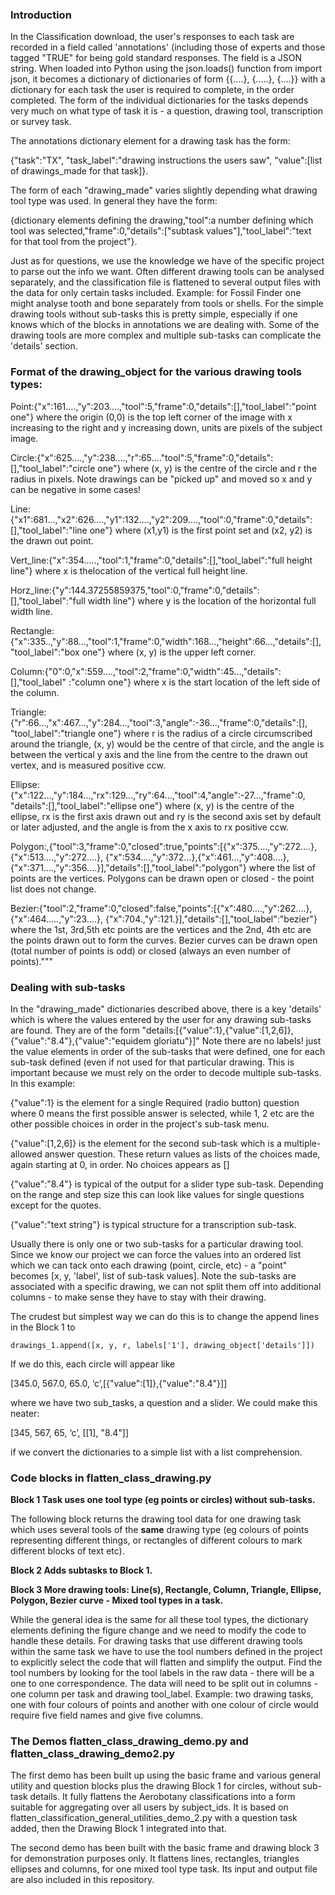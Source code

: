 ### Introduction

In the Classification download, the user's responses to each task are recorded in a field called 'annotations' (including those of experts and those tagged "TRUE" for being gold standard responses. The field is a JSON string. When loaded into Python using the json.loads() function from import json, it becomes a dictionary of dictionaries of form {{....}, {.....}, {....}} with a dictionary for each task the user is required to complete, in the order completed.
The form of the individual dictionaries for the tasks depends very much on what type of task it is - a question, drawing tool, transcription or survey task.  

The annotations dictionary element for a drawing task has the form:

{"task":"TX", "task_label":"drawing instructions the users saw", "value":\[list of drawings_made for that task]}.

The form of each "drawing_made" varies slightly depending what drawing tool type was used. In general they have the form:

{dictionary elements defining the drawing,"tool":a number defining which tool was selected,"frame":0,"details":\["subtask values"],"tool_label":"text for that tool from the project"}.

Just as for questions, we use the knowledge we have of the specific project to parse out the info we want. Often different drawing tools can be analysed separately, and the classification file is flattened to several output files with the data for only certain tasks included.  Example: for Fossil Finder one might analyse tooth and bone separately from tools or shells.
For the simple drawing tools without sub-tasks this is pretty simple, especially if one knows which of the blocks in annotations we are dealing with. Some of the drawing tools are more complex and multiple sub-tasks can complicate the 'details' section.

 ### Format of the drawing_object for the various drawing tools types:

 Point:{"x":161....,"y":203....,"tool":5,"frame":0,"details":\[],"tool_label":"point one"} where the origin (0,0) is the top left corner of the image with x increasing to the right and y increasing down, units are pixels of the subject image.

 Circle:{"x":625....,"y":238....,"r":65...."tool":5,"frame":0,"details":\[],"tool_label":"circle one"} where (x, y) is the centre of the circle and r the radius in pixels. Note drawings can be "picked up" and moved so x and y can be negative in some cases!

 Line:{"x1":681...,"x2":626....,"y1":132....,"y2":209....,"tool":0,"frame":0,"details":\[],"tool_label":"line one"} where (x1,y1)   is the first point set and (x2, y2) is the drawn out point.
 
 Vert_line:{"x":354.....,"tool":1,"frame":0,"details":\[],"tool_label":"full height line"} where x is thelocation
 of the vertical full height line.

 Horz_line:{"y":144.37255859375,"tool":0,"frame":0,"details":\[],"tool_label":"full width line"} where y is
 the location of the horizontal full width line.


 Rectangle:{"x":335..,"y":88...,"tool":1,"frame":0,"width":168...,"height":66...,"details":\[], "tool_label":"box one"} where (x,  y) is the upper left corner.

 Column:{"0":0,"x":559....,"tool":2,"frame":0,"width":45...,"details":\[],"tool_label"
:"column one"} where x is the start location of the left side of the column.

 Triangle:{"r":66...,"x":467...,"y":284...,"tool":3,"angle":-36...,"frame":0,"details":\[],
 "tool_label":"triangle one"} where r is the radius of a circle circumscribed around the triangle, (x, y) would be the centre of that circle, and the angle is between the vertical y axis and the line from the centre to the drawn out vertex, and is measured positive ccw.

 Ellipse:{"x":122...,"y":184...,"rx":129...,"ry":64...,"tool":4,"angle":-27...,"frame":0, "details":\[],"tool_label":"ellipse one"} where (x, y) is the centre of the ellipse, rx is the first axis drawn out and ry is the second axis set by default or later adjusted, and the angle is from the x axis to rx positive ccw.
 
 Polygon:,{"tool":3,"frame":0,"closed":true,"points":\[{"x":375....,"y":272....},{"x":513....,"y":272....},
     {"x":534....,"y":372...},{"x":461...,"y":408....},{"x":371....,"y":356....}],"details":\[],"tool_label":"polygon"}
     where the list of points are the vertices. Polygons can be drawn open or closed - the point list does not change.

 Bezier:{"tool":2,"frame":0,"closed":false,"points":\[{"x":480....,"y":262....},{"x":464.....,"y":23....},
     {"x":704.,"y":121.}],"details":\[],"tool_label":"bezier"} where the 1st, 3rd,5th etc points are the vertices
     and the 2nd, 4th etc are the points drawn out to form the curves.  Bezier curves can be drawn open
     (total number of points is odd) or closed (always an even number of points)."""

### Dealing with sub-tasks

In the "drawing_made" dictionaries described above, there is a key 'details' which is where the values entered by the user for any drawing sub-tasks are found. They are of the form "details:[{"value":1},{"value":[1,2,6]},{"value":"8.4"},{"value":"equidem gloriatu"}]"  Note there are no labels! just the value elements in order of the sub-tasks that were defined, one for each sub-task defined (even if not used for that particular drawing. This is important because we must rely on the order to decode multiple sub-tasks.
In this example:

{"value":1} is the element for a single Required (radio button) question where 0 means the first possible answer is selected, while 1, 2 etc are the other possible choices in order in the project's sub-task menu.

{"value":[1,2,6]} is the element for the second sub-task which is a multiple-allowed answer question. These return values as lists of the choices made, again starting at 0, in order.  No choices appears as []

{"value":"8.4"}  is typical of the output for a slider type sub-task. Depending on the range and step size this can look like values for single questions except for the quotes.

{"value":"text string"} is typical structure for a transcription sub-task.

Usually there is only one or two sub-tasks for a particular drawing tool. Since we know our project we can force the values into an ordered list which we can tack onto each drawing (point, circle, etc) - a "point" becomes [x, y, 'label', list of sub-task values]. Note the sub-tasks are associated with a specific drawing, we can not split them off into additional columns - to make sense they have to stay with their drawing.

The crudest but simplest way we can do this is to change the append lines in the Block 1 to

`drawings_1.append([x, y, r, labels['1'], drawing_object['details']])`

If we do this,  each circle will appear like

[345.0, 567.0, 65.0, ‘c’,[{"value":[1]},{"value":"8.4"}]] 

where we have two sub_tasks, a question and a slider.  We could make this neater:

[345, 567, 65, ‘c’, [[1], "8.4"]]

if we convert the dictionaries to a simple list with a list comprehension.

### Code blocks in flatten_class_drawing.py

**Block 1 Task uses one tool type (eg points or circles) without sub-tasks.**

The following block returns the drawing tool data for one drawing task which uses several tools of the **same** drawing type (eg colours of points representing different things, or rectangles of different colours to mark different blocks of text etc).


**Block 2 Adds subtasks to Block 1.**


**Block 3 More drawing tools: Line(s), Rectangle, Column, Triangle, Ellipse, Polygon, Bezier curve - Mixed tool types in a task.**

While the general idea is the same for all these tool types, the dictionary elements defining the figure change and we need to modify the code to handle these details. For drawing tasks that use different drawing tools within the same task we have to use the tool numbers defined in the project to explicitly select the code that will flatten and simplify the output. Find the tool numbers by looking for the tool labels in the raw data - there will be a one to one correspondence.
The data will need to be split out in columns - one column per task and drawing tool_label. Example:  two drawing tasks, one with four colours of points and another with one colour of circle would require five field names and give five columns.


### The Demos flatten_class_drawing_demo.py and flatten_class_drawing_demo2.py

The first demo has been built up using the basic frame and various general utility and question blocks plus the drawing Block 1 for circles, without sub-task details.  It fully flattens the Aerobotany classifications into a form suitable for aggregating over all users by subject_ids. It is based on flatten_classification_general_utilities_demo_2.py with a question task added, then the Drawing Block 1 integrated into that.

The second demo has been built with the basic frame and drawing block 3 for demonstration purposes only. It flattens lines, rectangles, triangles ellipses and columns, for one mixed tool type task.  Its input and output file are also included in this repository.
